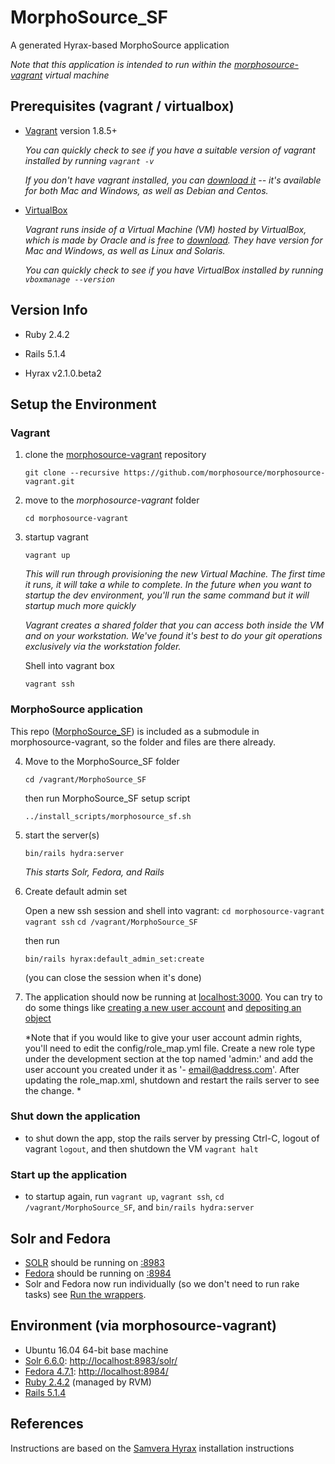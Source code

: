 # MorphoSource_SF

A generated Hyrax-based MorphoSource application

*Note that this application is intended to run within the [morphosource-vagrant](https://github.com/MorphoSource/morphosource-vagrant) virtual machine*


## Prerequisites (vagrant / virtualbox)

* [Vagrant](https://www.vagrantup.com/) version 1.8.5+

   *You can quickly check to see if you have a suitable version of vagrant installed by running `vagrant -v`*

   *If you don't have vagrant installed, you can [download it](https://www.vagrantup.com/downloads.html) -- it's available for both Mac and Windows, as well as Debian and Centos.*

* [VirtualBox](https://www.virtualbox.org/)

   *Vagrant runs inside of a Virtual Machine (VM) hosted by VirtualBox, which is made by Oracle and is free to [download](https://www.virtualbox.org/wiki/Downloads). They have version for Mac and Windows, as well as Linux and Solaris.*

   *You can quickly check to see if you have VirtualBox installed by running `vboxmanage --version`*

## Version Info

* Ruby 2.4.2

* Rails 5.1.4

* Hyrax v2.1.0.beta2


## Setup the Environment


### Vagrant

1. clone the [morphosource-vagrant](https://github.com/morphosource/morphosource-vagrant) repository 
   
   `git clone --recursive https://github.com/morphosource/morphosource-vagrant.git`

2. move to the *morphosource-vagrant* folder 

   `cd morphosource-vagrant`

3. startup vagrant 

   `vagrant up`

   *This will run through provisioning the new Virtual Machine. The first time it runs, it will take a while to complete. In the future when you want to startup the dev environment, you'll run the same command but it will startup much more quickly*

   *Vagrant creates a shared folder that you can access both inside the VM and on your workstation. We've found it's best to do your git operations exclusively via the workstation folder.*

   Shell into vagrant box
   
   `vagrant ssh`


### MorphoSource application

This repo ([MorphoSource_SF](https://github.com/morphosource/MorphoSource_SF)) is included as a submodule in morphosource-vagrant, so the folder and files are there already.

4. Move to the MorphoSource_SF folder 
    
    `cd /vagrant/MorphoSource_SF`
   
   then run MorphoSource_SF setup script
   
   `../install_scripts/morphosource_sf.sh`

5. start the server(s)
    
    `bin/rails hydra:server`

    *This starts Solr, Fedora, and Rails*


6. Create default admin set
    
    Open a new ssh session and shell into vagrant:
   `cd morphosource-vagrant`
   `vagrant ssh`
   `cd /vagrant/MorphoSource_SF`

    then run 
    
    `bin/rails hyrax:default_admin_set:create`

    (you can close the session when it's done)


7. The application should now be running at [localhost:3000](http://localhost:3000). You can try to do some things like [creating a new user account](http://localhost:3000/users/sign_up?locale=en) and [depositing an object](http://localhost:3000/concern/works/new?locale=en)

    *Note that if you would like to give your user account admin rights, you'll need to edit the config/role_map.yml file. Create a new role type under the development section at the top named 'admin:' and add the user account you created under it as '- email@address.com'.  After updating the role_map.xml, shutdown and restart the rails server to see the change. *


### Shut down the application

* to shut down the app, stop the rails server by pressing Ctrl-C, logout of vagrant `logout`, and then shutdown the VM `vagrant halt`


### Start up the application

* to startup again, run `vagrant up`, `vagrant ssh`, `cd /vagrant/MorphoSource_SF`, and `bin/rails hydra:server`



## Solr and Fedora

* [SOLR](https://github.com/apache/lucene-solr) should be running on [:8983](http://localhost:8983)
* [Fedora](https://github.com/fcrepo4/fcrepo4) should be running on [:8984](http://localhost:8984)
* Solr and Fedora now run individually (so we don't need to run rake tasks) see [Run the wrappers](https://github.com/samvera/hyrax/wiki/Hyrax-Development-Guide#run-the-wrappers).


## Environment (via morphosource-vagrant)

* Ubuntu 16.04 64-bit base machine
* [Solr 6.6.0](http://lucene.apache.org/solr/): [http://localhost:8983/solr/](http://localhost:8983/solr/)
* [Fedora 4.7.1](http://fedorarepository.org/): [http://localhost:8984/](http://localhost:8984/)
* [Ruby 2.4.2](https://www.ruby-lang.org) (managed by RVM)
* [Rails 5.1.4](http://rubyonrails.org/)


## References

Instructions are based on the [Samvera Hyrax](https://github.com/samvera/hyrax#creating-a-hyrax-based-app) installation instructions
